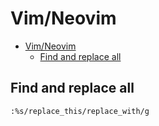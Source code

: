 # Vim/Neovim
<!--ts-->
* [Vim/Neovim](vim.md#vimneovim)
   * [Find and replace all](vim.md#find-and-replace-all)

<!-- Added by: runner, at: Fri Jul 16 08:25:17 UTC 2021 -->

<!--te-->

## Find and replace all
```vim
:%s/replace_this/replace_with/g
```
